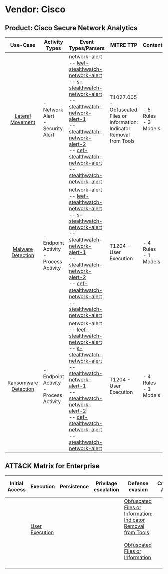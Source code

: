 Vendor: Cisco
=============
Product: Cisco Secure Network Analytics
---------------------------------------
|                              Use-Case                               | Activity Types                            | Event Types/Parsers                                                                                                                                                                                                                                                                                                                                                                                                                                                                                                                                                                                                      | MITRE TTP                                                                     | Content                   |
|:-------------------------------------------------------------------:| ----------------------------------------- | ------------------------------------------------------------------------------------------------------------------------------------------------------------------------------------------------------------------------------------------------------------------------------------------------------------------------------------------------------------------------------------------------------------------------------------------------------------------------------------------------------------------------------------------------------------------------------------------------------------------------ | ----------------------------------------------------------------------------- | ------------------------- |
|     [Lateral Movement](../UseCases/usecase_lateral_movement.md)     | - Network Alert<br>- Security Alert       |  network-alert<br> -- [leef-stealthwatch-network-alert](../Parsers/parserContent_leef-stealthwatch-network-alert.md)<br> -- [s-stealthwatch-network-alert](../Parsers/parserContent_s-stealthwatch-network-alert.md)<br> -- [stealthwatch-network-alert-1](../Parsers/parserContent_stealthwatch-network-alert-1.md)<br> -- [stealthwatch-network-alert-2](../Parsers/parserContent_stealthwatch-network-alert-2.md)<br> -- [cef-stealthwatch-network-alert](../Parsers/parserContent_cef-stealthwatch-network-alert.md)<br> -- [stealthwatch-network-alert](../Parsers/parserContent_stealthwatch-network-alert.md)<br> | T1027.005 - Obfuscated Files or Information: Indicator Removal from Tools<br> |  - 5 Rules<br> - 3 Models |
|    [Malware Detection](../UseCases/usecase_malware_detection.md)    | - Endpoint Activity<br>- Process Activity |  network-alert<br> -- [leef-stealthwatch-network-alert](../Parsers/parserContent_leef-stealthwatch-network-alert.md)<br> -- [s-stealthwatch-network-alert](../Parsers/parserContent_s-stealthwatch-network-alert.md)<br> -- [stealthwatch-network-alert-1](../Parsers/parserContent_stealthwatch-network-alert-1.md)<br> -- [stealthwatch-network-alert-2](../Parsers/parserContent_stealthwatch-network-alert-2.md)<br> -- [cef-stealthwatch-network-alert](../Parsers/parserContent_cef-stealthwatch-network-alert.md)<br> -- [stealthwatch-network-alert](../Parsers/parserContent_stealthwatch-network-alert.md)<br> | T1204 - User Execution<br>                                                    |  - 4 Rules<br> - 1 Models |
| [Ransomware Detection](../UseCases/usecase_ransomware_detection.md) | - Endpoint Activity<br>- Process Activity |  network-alert<br> -- [leef-stealthwatch-network-alert](../Parsers/parserContent_leef-stealthwatch-network-alert.md)<br> -- [s-stealthwatch-network-alert](../Parsers/parserContent_s-stealthwatch-network-alert.md)<br> -- [stealthwatch-network-alert-1](../Parsers/parserContent_stealthwatch-network-alert-1.md)<br> -- [stealthwatch-network-alert-2](../Parsers/parserContent_stealthwatch-network-alert-2.md)<br> -- [cef-stealthwatch-network-alert](../Parsers/parserContent_cef-stealthwatch-network-alert.md)<br> -- [stealthwatch-network-alert](../Parsers/parserContent_stealthwatch-network-alert.md)<br> | T1204 - User Execution<br>                                                    |  - 4 Rules<br> - 1 Models |

ATT&CK Matrix for Enterprise
----------------------------
| Initial Access | Execution                                                           | Persistence | Privilage escalation | Defense evasion                                                                                                                                                                                            | Credential Access | Discovery | Lateral Movement | Collection | Command and Control | Exfiltration | Impact |
| -------------- | ------------------------------------------------------------------- | ----------- | -------------------- | ---------------------------------------------------------------------------------------------------------------------------------------------------------------------------------------------------------- | ----------------- | --------- | ---------------- | ---------- | ------------------- | ------------ | ------ |
|                | [User Execution](https://attack.mitre.org/techniques/T1204)<br><br> |             |                      | [Obfuscated Files or Information: Indicator Removal from Tools](https://attack.mitre.org/techniques/T1027/005)<br><br>[Obfuscated Files or Information](https://attack.mitre.org/techniques/T1027)<br><br> |                   |           |                  |            |                     |              |        |